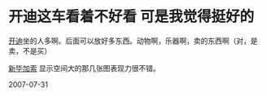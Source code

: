 # 开迪这车看着不好看 可是我觉得挺好的

[开迪]( http://www.caddycar.com.cn/)坐的人多啊。后面可以放好多东西。动物啊，乐器啊，卖的东西啊（对，是卖，不是买）

[新毕加索](http://auto.sina.com.cn/salon/SHENLONG/CITROEN/xrabjselszy/car.shtml)
显示空间大的那几张图表现力很不错。

2007-07-31